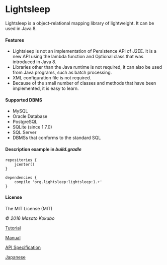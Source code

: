Lightsleep
===========

Lightsleep is a object-relational mapping library of lightweight. It can be used in Java 8.

#### Features

- Lightsleep is not an implementation of Persistence API of J2EE. It is a new API using the lambda function and Optional class that was introduced in Java 8.
- Libraries other than the Java runtime is not required, it can also be used from Java programs, such as batch processing.
- XML configuration file is not required.
- Because of the small number of classes and methods that have been implemented, it is easy to learn.

#### Supported DBMS

- MySQL
- Oracle Database
- PostgreSQL
- SQLite (since 1.7.0)
- SQL Server
- DBMSs that conforms to the standard SQL

#### Description example in *build.gradle*

	repositories {
	    jcenter()
	}

	dependencies {
	    compile 'org.lightsleep:lightsleep:1.+'
	}

#### License

The MIT License (MIT)

*&copy; 2016 Masato Kokubo*

[Tutorial](Tutorial.md)

[Manual](Manual.md)

[API Specification](http://masatokokubo.github.io/Lightsleep/javadoc/index.html)

[Japanese](README_ja.md)
